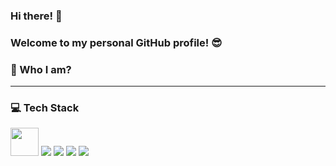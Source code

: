 ### Hi there! 👋
### Welcome to my personal GitHub profile! :sunglasses:




### 🌱  Who I am? 

__________________________________________

### 💻  Tech Stack
<img height="45" src="https://cdn.svgporn.com/logos/python.svg">
<img src="https://img.shields.io/badge/-Jupyter-F37626?logo=jupyter&logoColor=white&style=flat"/>
<img src="https://img.shields.io/badge/-MySQL-4479A1?logo=mysql&logoColor=white&style=flat"/>
<img src="https://img.shields.io/badge/-Tableau-E97627?logo=tableau&logoColor=white&style=flat"/>
<img src="https://img.shields.io/badge/-Microsoft Suite-D83B01?logo=microsoft&logoColor=white&style=flat"/>
